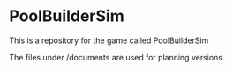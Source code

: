 # PoolBuilderSim
This is a repository for the game called PoolBuilderSim

The files under /documents are used for planning versions.